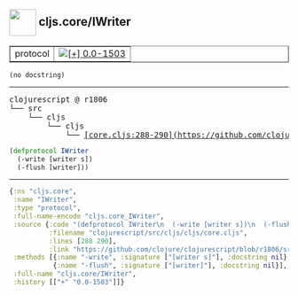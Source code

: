## <img width="48px" valign="middle" src="http://i.imgur.com/Hi20huC.png"> cljs.core/IWriter

 <table border="1">
<tr>
<td>protocol</td>
<td><a href="https://github.com/cljsinfo/api-refs/tree/0.0-1503"><img valign="middle" alt="[+] 0.0-1503" src="https://img.shields.io/badge/+-0.0--1503-lightgrey.svg"></a> </td>
</tr>
</table>

 <samp>
</samp>

```
(no docstring)
```

---

 <pre>
clojurescript @ r1806
└── src
    └── cljs
        └── cljs
            └── <ins>[core.cljs:288-290](https://github.com/clojure/clojurescript/blob/r1806/src/cljs/cljs/core.cljs#L288-L290)</ins>
</pre>

```clj
(defprotocol IWriter
  (-write [writer s])
  (-flush [writer]))
```


---

```clj
{:ns "cljs.core",
 :name "IWriter",
 :type "protocol",
 :full-name-encode "cljs.core_IWriter",
 :source {:code "(defprotocol IWriter\n  (-write [writer s])\n  (-flush [writer]))",
          :filename "clojurescript/src/cljs/cljs/core.cljs",
          :lines [288 290],
          :link "https://github.com/clojure/clojurescript/blob/r1806/src/cljs/cljs/core.cljs#L288-L290"},
 :methods [{:name "-write", :signature ["[writer s]"], :docstring nil}
           {:name "-flush", :signature ["[writer]"], :docstring nil}],
 :full-name "cljs.core/IWriter",
 :history [["+" "0.0-1503"]]}

```
